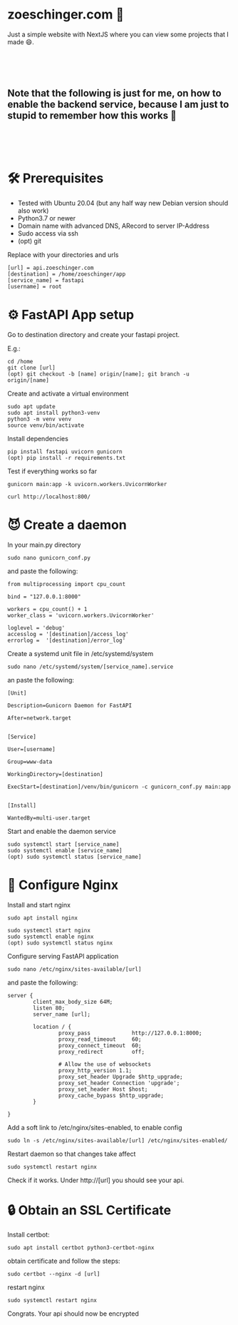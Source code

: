 # zoeschinger.com 🎉

Just a simple website with NextJS where you can view some projects that I made 😄.

<br />
<br />
<br />

## Note that the following is just for me, on how to enable the backend service, because I am just to stupid to remember how this works 🦄

<br />
<br />
<br />

# 🛠️ Prerequisites

- Tested with Ubuntu 20.04 (but any half way new Debian version should also work)
- Python3.7 or newer
- Domain name with advanced DNS, ARecord to server IP-Address
- Sudo access via ssh
- (opt) git

Replace with your directories and urls

```
[url] = api.zoeschinger.com
[destination] = /home/zoeschinger/app
[service_name] = fastapi
[username] = root
```

# ⚙️ FastAPI App setup

Go to destination directory and create your fastapi project.

E.g.:

```
cd /home
git clone [url]
(opt) git checkout -b [name] origin/[name]; git branch -u origin/[name]
```

Create and activate a virtual environment

```
sudo apt update
sudo apt install python3-venv
python3 -m venv venv
source venv/bin/activate
```

Install dependencies

```
pip install fastapi uvicorn gunicorn
(opt) pip install -r requirements.txt
```

Test if everything works so far

```
gunicorn main:app -k uvicorn.workers.UvicornWorker

curl http://localhost:800/
```

# 😈 Create a daemon

In your main.py directory

```
sudo nano gunicorn_conf.py
```

and paste the following:

```
from multiprocessing import cpu_count

bind = "127.0.0.1:8000"

workers = cpu_count() + 1
worker_class = 'uvicorn.workers.UvicornWorker'

loglevel = 'debug'
accesslog = '[destination]/access_log'
errorlog =  '[destination]/error_log'
```

Create a systemd unit file in /etc/systemd/system

```
sudo nano /etc/systemd/system/[service_name].service
```

an paste the following:

```
[Unit]

Description=Gunicorn Daemon for FastAPI

After=network.target


[Service]

User=[username]

Group=www-data

WorkingDirectory=[destination]

ExecStart=[destination]/venv/bin/gunicorn -c gunicorn_conf.py main:app


[Install]

WantedBy=multi-user.target
```

Start and enable the daemon service

```
sudo systemctl start [service_name]
sudo systemctl enable [service_name]
(opt) sudo systemctl status [service_name]
```

# 📐 Configure Nginx

Install and start nginx

```
sudo apt install nginx

sudo systemctl start nginx
sudo systemctl enable nginx
(opt) sudo systemctl status nginx
```

Configure serving FastAPI application

```
sudo nano /etc/nginx/sites-available/[url]
```

and paste the following:

```
server {
        client_max_body_size 64M;
        listen 80;
        server_name [url];

        location / {
                proxy_pass             http://127.0.0.1:8000;
                proxy_read_timeout     60;
                proxy_connect_timeout  60;
                proxy_redirect         off;

                # Allow the use of websockets
                proxy_http_version 1.1;
                proxy_set_header Upgrade $http_upgrade;
                proxy_set_header Connection 'upgrade';
                proxy_set_header Host $host;
                proxy_cache_bypass $http_upgrade;
        }

}
```

Add a soft link to /etc/nginx/sites-enabled, to enable config

```
sudo ln -s /etc/nginx/sites-available/[url] /etc/nginx/sites-enabled/
```

Restart daemon so that changes take affect

```
sudo systemctl restart nginx
```

Check if it works. Under http://[url] you should see your api.

# 🔒 Obtain an SSL Certificate

Install certbot:

```
sudo apt install certbot python3-certbot-nginx
```

obtain certificate and follow the steps:

```
sudo certbot --nginx -d [url]
```

restart nginx

```
sudo systemctl restart nginx
```

Congrats. Your api should now be encrypted
